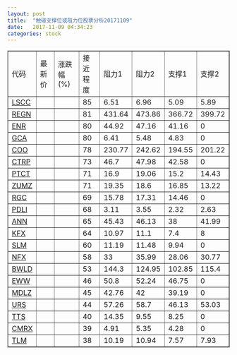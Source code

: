 ```yaml
---
layout: post
title:  "触碰支撑位或阻力位股票分析20171109"
date:   2017-11-09 04:34:23
categories: stock
---
```

<script type="text/javascript">
var stockList = []
stockList.push('gb_lscc');
stockList.push('gb_regn');
stockList.push('gb_enr');
stockList.push('gb_gca');
stockList.push('gb_coo');
stockList.push('gb_ctrp');
stockList.push('gb_ptct');
stockList.push('gb_zumz');
stockList.push('gb_rgc');
stockList.push('gb_pdli');
stockList.push('gb_ann');
stockList.push('gb_kfx');
stockList.push('gb_slm');
stockList.push('gb_nfx');
stockList.push('gb_bwld');
stockList.push('gb_eww');
stockList.push('gb_mdlz');
stockList.push('gb_urs');
stockList.push('gb_tts');
stockList.push('gb_cmrx');
stockList.push('gb_tlm');
</script>
<table border="1">
 <tr>
 <td>代码</td>
 <td>最新价</td>
 <td>涨跌幅(%)</td>
 <td>接近程度</td>
 <td>阻力1</td>
 <td>阻力2</td>
 <td>支撑1</td>
 <td>支撑2</td>
</tr>
  <tr id="lscc" class="red">
  <td><a href="http://stock.finance.sina.com.cn/usstock/quotes/LSCC.html" target="_blank">LSCC</a></td><td></td><td></td><td>85</td><td>6.51</td><td>6.96</td><td>5.09</td><td>5.89</td></tr>
  <tr id="regn" class="red">
  <td><a href="http://stock.finance.sina.com.cn/usstock/quotes/REGN.html" target="_blank">REGN</a></td><td></td><td></td><td>81</td><td>431.64</td><td>473.86</td><td>366.72</td><td>399.72</td></tr>
  <tr id="enr" class="red">
  <td><a href="http://stock.finance.sina.com.cn/usstock/quotes/ENR.html" target="_blank">ENR</a></td><td></td><td></td><td>80</td><td>44.92</td><td>47.16</td><td>41.16</td><td>0</td></tr>
  <tr id="gca" class="green">
  <td><a href="http://stock.finance.sina.com.cn/usstock/quotes/GCA.html" target="_blank">GCA</a></td><td></td><td></td><td>80</td><td>6.41</td><td>5.48</td><td>4.83</td><td>0</td></tr>
  <tr id="coo" class="red">
  <td><a href="http://stock.finance.sina.com.cn/usstock/quotes/COO.html" target="_blank">COO</a></td><td></td><td></td><td>78</td><td>230.77</td><td>242.62</td><td>194.55</td><td>201.22</td></tr>
  <tr id="ctrp" class="red">
  <td><a href="http://stock.finance.sina.com.cn/usstock/quotes/CTRP.html" target="_blank">CTRP</a></td><td></td><td></td><td>73</td><td>46.7</td><td>47.98</td><td>42.58</td><td>0</td></tr>
  <tr id="ptct" class="red">
  <td><a href="http://stock.finance.sina.com.cn/usstock/quotes/PTCT.html" target="_blank">PTCT</a></td><td></td><td></td><td>71</td><td>16.9</td><td>19.06</td><td>15.2</td><td>14.43</td></tr>
  <tr id="zumz" class="green">
  <td><a href="http://stock.finance.sina.com.cn/usstock/quotes/ZUMZ.html" target="_blank">ZUMZ</a></td><td></td><td></td><td>71</td><td>19.35</td><td>18.6</td><td>16.85</td><td>13.22</td></tr>
  <tr id="rgc" class="red">
  <td><a href="http://stock.finance.sina.com.cn/usstock/quotes/RGC.html" target="_blank">RGC</a></td><td></td><td></td><td>69</td><td>15.78</td><td>17.31</td><td>14.46</td><td>0</td></tr>
  <tr id="pdli" class="red">
  <td><a href="http://stock.finance.sina.com.cn/usstock/quotes/PDLI.html" target="_blank">PDLI</a></td><td></td><td></td><td>68</td><td>3.11</td><td>3.55</td><td>2.32</td><td>2.63</td></tr>
  <tr id="ann" class="red">
  <td><a href="http://stock.finance.sina.com.cn/usstock/quotes/ANN.html" target="_blank">ANN</a></td><td></td><td></td><td>65</td><td>45.43</td><td>46.13</td><td>38</td><td>41.99</td></tr>
  <tr id="kfx" class="green">
  <td><a href="http://stock.finance.sina.com.cn/usstock/quotes/KFX.html" target="_blank">KFX</a></td><td></td><td></td><td>64</td><td>10.97</td><td>11.1</td><td>7.4</td><td>8</td></tr>
  <tr id="slm" class="green">
  <td><a href="http://stock.finance.sina.com.cn/usstock/quotes/SLM.html" target="_blank">SLM</a></td><td></td><td></td><td>60</td><td>11.19</td><td>11.48</td><td>9.94</td><td>0</td></tr>
  <tr id="nfx" class="red">
  <td><a href="http://stock.finance.sina.com.cn/usstock/quotes/NFX.html" target="_blank">NFX</a></td><td></td><td></td><td>58</td><td>33</td><td>35.99</td><td>28.06</td><td>30.77</td></tr>
  <tr id="bwld" class="green">
  <td><a href="http://stock.finance.sina.com.cn/usstock/quotes/BWLD.html" target="_blank">BWLD</a></td><td></td><td></td><td>53</td><td>144.3</td><td>124.95</td><td>102.85</td><td>115.4</td></tr>
  <tr id="eww" class="red">
  <td><a href="http://stock.finance.sina.com.cn/usstock/quotes/EWW.html" target="_blank">EWW</a></td><td></td><td></td><td>46</td><td>50.8</td><td>52.24</td><td>46.75</td><td>0</td></tr>
  <tr id="mdlz" class="red">
  <td><a href="http://stock.finance.sina.com.cn/usstock/quotes/MDLZ.html" target="_blank">MDLZ</a></td><td></td><td></td><td>45</td><td>42.76</td><td>42</td><td>39.19</td><td>0</td></tr>
  <tr id="urs" class="green">
  <td><a href="http://stock.finance.sina.com.cn/usstock/quotes/URS.html" target="_blank">URS</a></td><td></td><td></td><td>44</td><td>57.26</td><td>58.7</td><td>46.13</td><td>53.03</td></tr>
  <tr id="tts" class="green">
  <td><a href="http://stock.finance.sina.com.cn/usstock/quotes/TTS.html" target="_blank">TTS</a></td><td></td><td></td><td>40</td><td>14.35</td><td>9.55</td><td>8.25</td><td>0</td></tr>
  <tr id="cmrx" class="red">
  <td><a href="http://stock.finance.sina.com.cn/usstock/quotes/CMRX.html" target="_blank">CMRX</a></td><td></td><td></td><td>39</td><td>4.91</td><td>5.35</td><td>4.28</td><td>0</td></tr>
  <tr id="tlm" class="green">
  <td><a href="http://stock.finance.sina.com.cn/usstock/quotes/TLM.html" target="_blank">TLM</a></td><td></td><td></td><td>38</td><td>10.19</td><td>10.94</td><td>7.57</td><td>7.93</td></tr>
</table>
